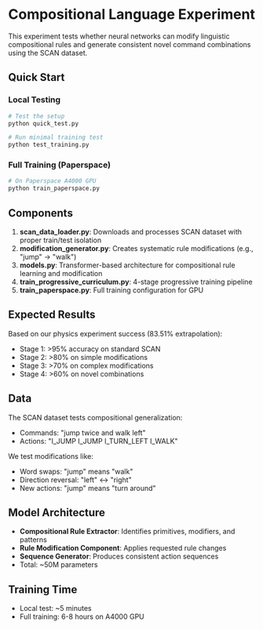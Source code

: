 # Compositional Language Experiment

This experiment tests whether neural networks can modify linguistic compositional rules and generate consistent novel command combinations using the SCAN dataset.

## Quick Start

### Local Testing
```bash
# Test the setup
python quick_test.py

# Run minimal training test
python test_training.py
```

### Full Training (Paperspace)
```bash
# On Paperspace A4000 GPU
python train_paperspace.py
```

## Components

1. **scan_data_loader.py**: Downloads and processes SCAN dataset with proper train/test isolation
2. **modification_generator.py**: Creates systematic rule modifications (e.g., "jump" → "walk")
3. **models.py**: Transformer-based architecture for compositional rule learning and modification
4. **train_progressive_curriculum.py**: 4-stage progressive training pipeline
5. **train_paperspace.py**: Full training configuration for GPU

## Expected Results

Based on our physics experiment success (83.51% extrapolation):
- Stage 1: >95% accuracy on standard SCAN
- Stage 2: >80% on simple modifications
- Stage 3: >70% on complex modifications  
- Stage 4: >60% on novel combinations

## Data

The SCAN dataset tests compositional generalization:
- Commands: "jump twice and walk left"
- Actions: "I_JUMP I_JUMP I_TURN_LEFT I_WALK"

We test modifications like:
- Word swaps: "jump" means "walk"
- Direction reversal: "left" ↔ "right"
- New actions: "jump" means "turn around"

## Model Architecture

- **Compositional Rule Extractor**: Identifies primitives, modifiers, and patterns
- **Rule Modification Component**: Applies requested rule changes
- **Sequence Generator**: Produces consistent action sequences
- Total: ~50M parameters

## Training Time

- Local test: ~5 minutes
- Full training: 6-8 hours on A4000 GPU